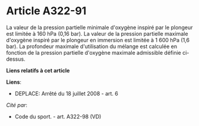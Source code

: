 # Article A322-91

La valeur de la pression partielle minimale d'oxygène inspiré par le plongeur est limitée à 160 hPa (0,16 bar). La valeur de
la pression partielle maximale d'oxygène inspiré par le plongeur en immersion est limitée à 1 600 hPa (1,6 bar). La
profondeur maximale d'utilisation du mélange est calculée en fonction de la pression partielle d'oxygène maximale admissible
définie ci-dessus.

**Liens relatifs à cet article**

**Liens**:

  - DEPLACE: Arrêté du 18 juillet 2008 - art. 6

_Cité par_:

  - Code du sport. - art. A322-98 (VD)
